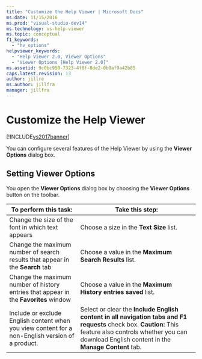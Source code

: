 ```yaml
---
title: "Customize the Help Viewer | Microsoft Docs"
ms.date: 11/15/2016
ms.prod: "visual-studio-dev14"
ms.technology: vs-help-viewer
ms.topic: conceptual
f1_keywords:
  - "hv_options"
helpviewer_keywords:
  - "Help Viewer 2.0, Viewer Options"
  - "Viewer Options [Help Viewer 2.0]"
ms.assetid: 9c0bc950-7323-4f0f-8de2-0b0af9a42b85
caps.latest.revision: 13
author: jillre
ms.author: jillfra
manager: jillfra
---
```

# Customize the Help Viewer
[!INCLUDE[vs2017banner](../includes/vs2017banner.md)]

You can configure several features of the Help Viewer by using the **Viewer Options** dialog box.

## Setting Viewer Options
 You open the **Viewer Options** dialog box by choosing the **Viewer Options** button on the toolbar.

|To perform this task:|Take this step:|
|---------------------------|---------------------|
|Change the size of the font in which text appears|Choose a size in the **Text Size** list.|
|Change the maximum number of search results that appear in the **Search** tab|Choose a value in the **Maximum Search Results** list.|
|Change the maximum number of history entries that appear in the **Favorites** window|Choose a value in the **Maximum History entries saved** list.|
|Include or exclude English content when you view content for a non-English version of a product.|Select or clear the **Include English content in all navigation tabs and F1 requests** check box. **Caution:**  This feature also controls whether you can download English content in the **Manage Content** tab.|
